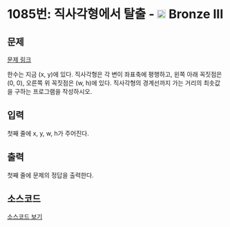 # 1085번: 직사각형에서 탈출 - <img src="https://static.solved.ac/tier_small/3.svg" style="height:20px" /> Bronze III

<!-- performance -->

<!-- 문제 제출 후 깃허브에 푸시를 했을 때 제출한 코드의 성능이 입력될 공간입니다.-->

<!-- end -->

## 문제

[문제 링크](https://boj.kr/1085)

<p>한수는 지금 (x, y)에 있다. 직사각형은 각 변이 좌표축에 평행하고,&nbsp;왼쪽 아래 꼭짓점은 (0, 0), 오른쪽 위 꼭짓점은 (w, h)에 있다. 직사각형의 경계선까지 가는 거리의 최솟값을 구하는 프로그램을 작성하시오.</p>

## 입력

<p>첫째 줄에 x, y, w, h가 주어진다.</p>

## 출력

<p>첫째 줄에 문제의 정답을 출력한다.</p>

## 소스코드

[소스코드 보기](Main.java)